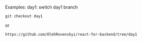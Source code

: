 Examples:
day1:
switch day1 branch
```
git checkout day1
```
or
```
https://github.com/OlehRovenskyi/react-for-backend/tree/day1
```